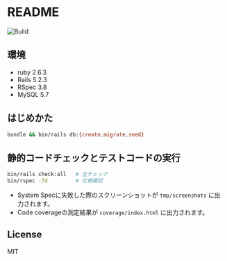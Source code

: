 # README

<img alt="Build" src="https://github.com/hideyuki-matsuyama/rpg_battle_simulator/workflows/Build/badge.svg">

## 環境

- ruby 2.6.3
- Rails 5.2.3
- RSpec 3.8
- MySQL 5.7

## はじめかた

```bash
bundle && bin/rails db:{create,migrate,seed}
```

## 静的コードチェックとテストコードの実行

```bash
bin/rails check:all   # 全チェック
bin/rspec -fd         # 仕様確認
```

- System Specに失敗した際のスクリーンショットが `tmp/screenshots` に出力されます。
- Code coverageの測定結果が `coverage/index.html` に出力されます。

## License

MIT
